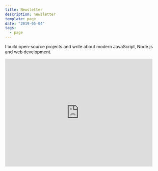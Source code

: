 ```yaml
---
title: Newsletter
description: newsletter
template: page
date: "2019-05-04"
tags:
  - page
---
```


I build open-source projects and write about modern JavaScript, Node.js and web development.

<div class="centered-iframe">
  <iframe
    width="480"
    height="350"
    src="https://test.substack.com/embed"
    frameborder="0"
    scrolling="no"
  ></iframe>
</div>
